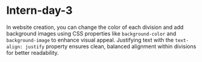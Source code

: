 # Intern-day-3
In website creation, you can change the color of each division and add background images using CSS properties like `background-color` and `background-image` to enhance visual appeal. Justifying text with the `text-align: justify` property ensures clean, balanced alignment within divisions for better readability.
